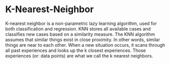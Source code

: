 # K-Nearest-Neighbor
 K-nearest neighbor is a non-parametric lazy learning algorithm, used for both classification and regression. KNN stores all available cases and classifies new cases based on a similarity measure. The KNN algorithm assumes that similar things exist in close proximity. In other words, similar things are near to each other. When a new situation occurs, it scans through all past experiences and looks up the k closest experiences. Those experiences (or: data points) are what we call the k nearest neighbors.
